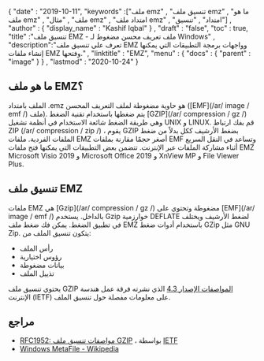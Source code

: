 {
  "date" : "2019-10-11",
  "keywords" :["ملف emz" , "تنسيق ملف emz" , "ما هو ملف emz" , "ملف" , "مثال emz" , "امتداد ملف emz" , "امتداد" , "تنسيق"] ,
  "author" : {
    "display_name" : "Kashif Iqbal"
} ,
  "draft" : "false",
  "toc" : true,
  "title" :"تنسيق ملف EMZ - ملف تعريف محسن مضغوط لـ Windows" ,
  "description":"تعرف على تنسيق ملف EMZ وواجهات برمجة التطبيقات التي يمكنها إنشاء ملفات EMZ وفتحها." ,
  "linktitle" : "EMZ",
  "menu" : {
    "docs" : {
      "parent" : "image"
}
} ,
  "lastmod" : "2020-10-24"
}

## ما هو ملف EMZ؟

الملف بامتداد .emz هو حاوية مضغوطة لملف التعريف المحسن ([EMF](/ar/ image / emf /) ملف). يتم ضغطها باستخدام تقنية الضغط [GZIP](/ar/ compression / gz /) وهي طريقة الضغط شائعة الاستخدام في أنظمة تشغيل UNIX و LINUX. قم بفك ارتباط ZIP (/ar/ compression / zip /) ، يقوم GZIP بضغط الأرشيف ككل بدلاً من ضغط الملفات الفردية. ملفات EMZ أصغر حجمًا مقارنة بملفات EMF وتساعد في النقل السريع أثناء مشاركة الملفات عبر الإنترنت. تتضمن بعض التطبيقات التي يمكنها فتح ملفات EMZ Microsoft Visio 2019 و Microsoft Office 2019 و XnView MP و File Viewer Plus.

## تنسيق ملف EMZ

ملفات EMZ هي [Gzip](/ar/ compression / gz /) مضغوطة وتحتوي على [EMF](/ar/ image / emf /) بالداخل. يستخدم Gzip خوارزمية DEFLATE لضغط الأرشيف ويختلف في تطبيق الضغط. يمكن فك ضغط ملف EMZ باستخدام أدوات ضغط GZip مثل GNU Zip. يتكون تنسيق الملف من:

* رأس الملف
* رؤوس اختيارية
* بيانات مضغوطة
* تذييل الملف

يحتوي تنسيق ملف GZIP [المواصفات الإصدار 4.3](http://tools.ietf.org/html/rfc1952) الذي نشرته فرقة عمل هندسة الإنترنت (IETF) على معلومات مفصلة حول تنسيق الملف.

## مراجع

* [RFC1952: مواصفات تنسيق ملف GZIP](http://tools.ietf.org/html/rfc1952) ، بواسطة [IETF](https://www.ietf.org/)
* [Windows MetaFile - Wikipedia](https://en.wikipedia.org/wiki/Windows_Metafile)

